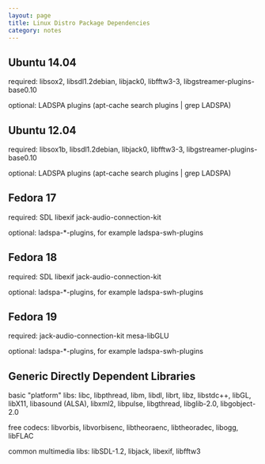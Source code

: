```yaml
---
layout: page
title: Linux Distro Package Dependencies
category: notes
---
```


Ubuntu 14.04
------------

required: libsox2, libsdl1.2debian, libjack0, libfftw3-3,
libgstreamer-plugins-base0.10

optional: LADSPA plugins (apt-cache search plugins | grep LADSPA)

Ubuntu 12.04
------------

required: libsox1b, libsdl1.2debian, libjack0, libfftw3-3,
libgstreamer-plugins-base0.10

optional: LADSPA plugins (apt-cache search plugins | grep LADSPA)

Fedora 17
---------

required: SDL libexif jack-audio-connection-kit

optional: ladspa-\*-plugins, for example ladspa-swh-plugins

Fedora 18
---------

required: SDL libexif jack-audio-connection-kit

optional: ladspa-\*-plugins, for example ladspa-swh-plugins

Fedora 19
---------

required: jack-audio-connection-kit mesa-libGLU

optional: ladspa-\*-plugins, for example ladspa-swh-plugins

Generic Directly Dependent Libraries
------------------------------------

basic "platform" libs: libc, libpthread, libm, libdl, librt, libz,
libstdc++, libGL, libX11, libasound (ALSA), libxml2, libpulse,
libgthread, libglib-2.0, libgobject-2.0

free codecs: libvorbis, libvorbisenc, libtheoraenc, libtheoradec,
libogg, libFLAC

common multimedia libs: libSDL-1.2, libjack, libexif, libfftw3
